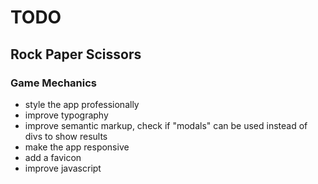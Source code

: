 # TODO

## Rock Paper Scissors

### Game Mechanics

- style the app professionally
- improve typography
- improve semantic markup, check if "modals" can be used instead of divs to show results
- make the app responsive
- add a favicon
- improve javascript
